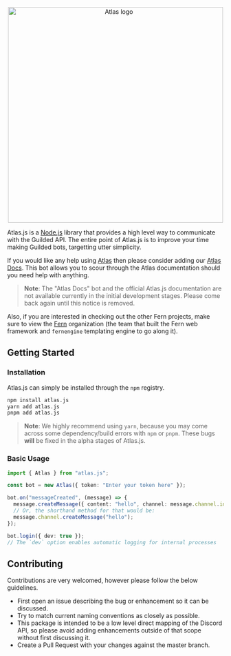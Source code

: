 <div align="center">
  <img alt="Atlas logo" src="https://user-images.githubusercontent.com/99760654/198735776-f4b7e8c4-3ae5-4a7d-8757-505edf34e947.png" width="500">
</div>

Atlas.js is a [Node.js](//nodejs.org) library that provides a high level way to communicate with the Guilded API. The entire point of Atlas.js is to improve your time making Guilded bots, targetting utter simplicity.

If you would like any help using [Atlas](/) then please consider adding our [Atlas Docs](//atlas.fern.js.org/invite). This bot allows you to scour through the Atlas documentation should you need help with anything.

> **Note**: The "Atlas Docs" bot and the official Atlas.js documentation are not available currently in the initial development stages. Please come back again until this notice is removed.

Also, if you are interested in checking out the other Fern projects, make sure to view the [Fern](//github.com/fern-js) organization (the team that built the Fern web framework and `fernengine` templating engine to go along it). 

## Getting Started

### Installation
Atlas.js can simply be installed through the `npm` registry.
```bash
npm install atlas.js
yarn add atlas.js
pnpm add atlas.js
```
> **Note**: We highly recommend using `yarn`, because you may come across some dependency/build errors with `npm` or `pnpm`. These bugs **will** be fixed in the alpha stages of Atlas.js.

### Basic Usage
```ts
import { Atlas } from "atlas.js";

const bot = new Atlas({ token: "Enter your token here" });

bot.on("messageCreated", (message) => {
  message.createMessage({ content: "hello", channel: message.channel.id });
  // Or, the shorthand method for that would be:
  message.channel.createMessage("hello");
});

bot.login({ dev: true });
// The `dev` option enables automatic logging for internal processes
```

## Contributing
Contributions are very welcomed, however please follow the below guidelines.

- First open an issue describing the bug or enhancement so it can be
discussed.  
- Try to match current naming conventions as closely as possible.  
- This package is intended to be a low level direct mapping of the Discord API, 
so please avoid adding enhancements outside of that scope without first 
discussing it.
- Create a Pull Request with your changes against the master branch.
